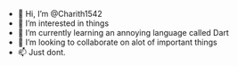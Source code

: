 - 👋 Hi, I’m @Charith1542
- 👀 I’m interested in things
- 🌱 I’m currently learning an annoying language called Dart
- 💞️ I’m looking to collaborate on alot of important things
- 📫 Just dont.

<!---
Charith1542/Charith1542 is a ✨ special ✨ repository because its `README.md` (this file) appears on your GitHub profile.
You can click the Preview link to take a look at your changes.
--->
